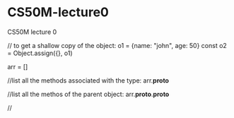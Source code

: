 # CS50M-lecture0
CS50M lecture 0 


// to get a shallow copy of the object:
o1 = {name: "john", age: 50}
const o2 = Object.assign({}, o1)


arr = []

//list all the methods associated with the type:
arr.__proto__

//list all the methos of the parent object:
arr.__proto__.__proto__

//






